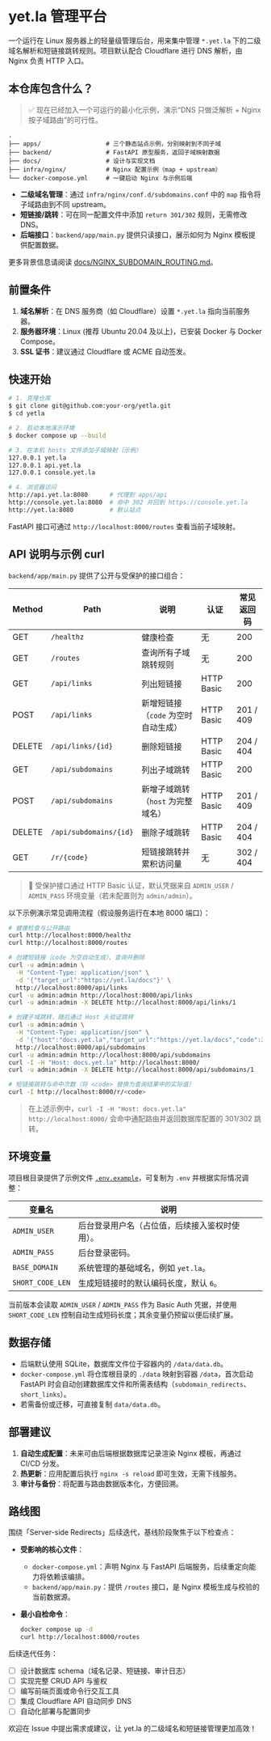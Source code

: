 # yet.la 管理平台

一个运行在 Linux 服务器上的轻量级管理后台，用来集中管理 `*.yet.la` 下的二级域名解析和短链接跳转规则。项目默认配合 Cloudflare 进行 DNS 解析，由 Nginx 负责 HTTP 入口。

## 本仓库包含什么？

> ✅ 现在已经加入一个可运行的最小化示例，演示“DNS 只做泛解析 + Nginx 按子域路由”的可行性。

```
.
├── apps/                  # 三个静态站点示例，分别映射到不同子域
├── backend/               # FastAPI 原型服务，返回子域映射数据
├── docs/                  # 设计与实现文档
├── infra/nginx/           # Nginx 配置示例（map + upstream）
└── docker-compose.yml     # 一键启动 Nginx 与示例后端
```

- **二级域名管理**：通过 `infra/nginx/conf.d/subdomains.conf` 中的 `map` 指令将子域路由到不同 upstream。
- **短链接/跳转**：可在同一配置文件中添加 `return 301/302` 规则，无需修改 DNS。
- **后端接口**：`backend/app/main.py` 提供只读接口，展示如何为 Nginx 模板提供配置数据。

更多背景信息请阅读 [docs/NGINX_SUBDOMAIN_ROUTING.md](docs/NGINX_SUBDOMAIN_ROUTING.md)。

## 前置条件

1. **域名解析**：在 DNS 服务商（如 Cloudflare）设置 `*.yet.la` 指向当前服务器。
2. **服务器环境**：Linux (推荐 Ubuntu 20.04 及以上)，已安装 Docker 与 Docker Compose。
3. **SSL 证书**：建议通过 Cloudflare 或 ACME 自动签发。

## 快速开始

```bash
# 1. 克隆仓库
$ git clone git@github.com:your-org/yetla.git
$ cd yetla

# 2. 启动本地演示环境
$ docker compose up --build

# 3. 在本机 hosts 文件添加子域映射（示例）
127.0.0.1 yet.la
127.0.0.1 api.yet.la
127.0.0.1 console.yet.la

# 4. 浏览器访问
http://api.yet.la:8080      # 代理到 apps/api
http://console.yet.la:8080  # 命中 302 并回到 https://console.yet.la
http://yet.la:8080          # 默认站点
```

FastAPI 接口可通过 `http://localhost:8000/routes` 查看当前子域映射。

## API 说明与示例 curl

`backend/app/main.py` 提供了公开与受保护的接口组合：

| Method | Path | 说明 | 认证 | 常见返回码 |
| --- | --- | --- | --- | --- |
| GET | `/healthz` | 健康检查 | 无 | 200 |
| GET | `/routes` | 查询所有子域跳转规则 | 无 | 200 |
| GET | `/api/links` | 列出短链接 | HTTP Basic | 200 |
| POST | `/api/links` | 新增短链接（`code` 为空时自动生成） | HTTP Basic | 201 / 409 |
| DELETE | `/api/links/{id}` | 删除短链接 | HTTP Basic | 204 / 404 |
| GET | `/api/subdomains` | 列出子域跳转 | HTTP Basic | 200 |
| POST | `/api/subdomains` | 新增子域跳转（`host` 为完整域名） | HTTP Basic | 201 / 409 |
| DELETE | `/api/subdomains/{id}` | 删除子域跳转 | HTTP Basic | 204 / 404 |
| GET | `/r/{code}` | 短链接跳转并累积访问量 | 无 | 302 / 404 |

> 🔐 受保护接口通过 HTTP Basic 认证，默认凭据来自 `ADMIN_USER` / `ADMIN_PASS` 环境变量（若未配置则为 `admin/admin`）。

以下示例演示常见调用流程（假设服务运行在本地 8000 端口）：

```bash
# 健康检查与公开路由
curl http://localhost:8000/healthz
curl http://localhost:8000/routes

# 创建短链接（code 为空自动生成）、查询并删除
curl -u admin:admin \
  -H "Content-Type: application/json" \
  -d '{"target_url":"https://yet.la/docs"}' \
  http://localhost:8000/api/links
curl -u admin:admin http://localhost:8000/api/links
curl -u admin:admin -X DELETE http://localhost:8000/api/links/1

# 创建子域跳转，随后通过 Host 头验证跳转
curl -u admin:admin \
  -H "Content-Type: application/json" \
  -d '{"host":"docs.yet.la","target_url":"https://yet.la/docs","code":302}' \
  http://localhost:8000/api/subdomains
curl -u admin:admin http://localhost:8000/api/subdomains
curl -I -H "Host: docs.yet.la" http://localhost:8000/
curl -u admin:admin -X DELETE http://localhost:8000/api/subdomains/1

# 短链接跳转与命中次数（将 <code> 替换为查询结果中的实际值）
curl -I http://localhost:8000/r/<code>
```

> 在上述示例中，`curl -I -H "Host: docs.yet.la" http://localhost:8000/` 会命中通配路由并返回数据库配置的 301/302 跳转。

## 环境变量

项目根目录提供了示例文件 [`.env.example`](.env.example)，可复制为 `.env` 并根据实际情况调整：

| 变量名 | 说明 |
| --- | --- |
| `ADMIN_USER` | 后台登录用户名（占位值，后续接入鉴权时使用）。 |
| `ADMIN_PASS` | 后台登录密码。 |
| `BASE_DOMAIN` | 系统管理的基础域名，例如 `yet.la`。 |
| `SHORT_CODE_LEN` | 生成短链接时的默认编码长度，默认 `6`。 |

当前版本会读取 `ADMIN_USER` / `ADMIN_PASS` 作为 Basic Auth 凭据，并使用 `SHORT_CODE_LEN` 控制自动生成短码长度；其余变量仍预留以便后续扩展。

## 数据存储

- 后端默认使用 SQLite，数据库文件位于容器内的 `/data/data.db`。
- `docker-compose.yml` 将仓库根目录的 `./data` 映射到容器 `/data`，首次启动 FastAPI 时会自动创建数据库文件和所需表结构（`subdomain_redirects`、`short_links`）。
- 若需备份或迁移，可直接复制 `data/data.db`。

## 部署建议

1. **自动生成配置**：未来可由后端根据数据库记录渲染 Nginx 模板，再通过 CI/CD 分发。
2. **热更新**：应用配置后执行 `nginx -s reload` 即可生效，无需下线服务。
3. **审计与备份**：将配置与路由数据版本化，方便回溯。

## 路线图

围绕「Server-side Redirects」后续迭代，基线阶段聚焦于以下检查点：

- **受影响的核心文件**：
  - `docker-compose.yml`：声明 Nginx 与 FastAPI 后端服务，后续重定向能力将依赖该编排。
  - `backend/app/main.py`：提供 `/routes` 接口，是 Nginx 模板生成与校验的当前数据源。
- **最小自检命令**：

  ```bash
  docker compose up -d
  curl http://localhost:8000/routes
  ```

后续迭代任务：

- [ ] 设计数据库 schema（域名记录、短链接、审计日志）
- [ ] 实现完整 CRUD API 与鉴权
- [ ] 编写前端页面或命令行交互工具
- [ ] 集成 Cloudflare API 自动同步 DNS
- [ ] 自动化部署与配置同步

欢迎在 Issue 中提出需求或建议，让 yet.la 的二级域名和短链接管理更加高效！
